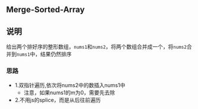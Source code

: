 ## Merge-Sorted-Array

## 说明
给出两个排好序的整形数组，`nums1`和`nums2`，将两个数组合并成一个，将`nums2`合并到`nums1`中，结果仍然排序

### 思路

* 1.双指针遍历,依次将nums2中的数插入nums1中
	* 注意，如果nums1的m为0，需要先去除
* 2.不用js的splice，而是从后往前遍历